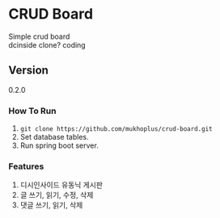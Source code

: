 # CRUD Board

Simple crud board<br>
dcinside clone? coding

## Version

0.2.0

### How To Run

1. ``git clone https://github.com/mukhoplus/crud-board.git``
2. Set database tables.
3. Run spring boot server.

### Features

1. 디시인사이드 유동닉 게시판
2. 글 쓰기, 읽기, 수정, 삭제
3. 댓글 쓰기, 읽기, 삭제
